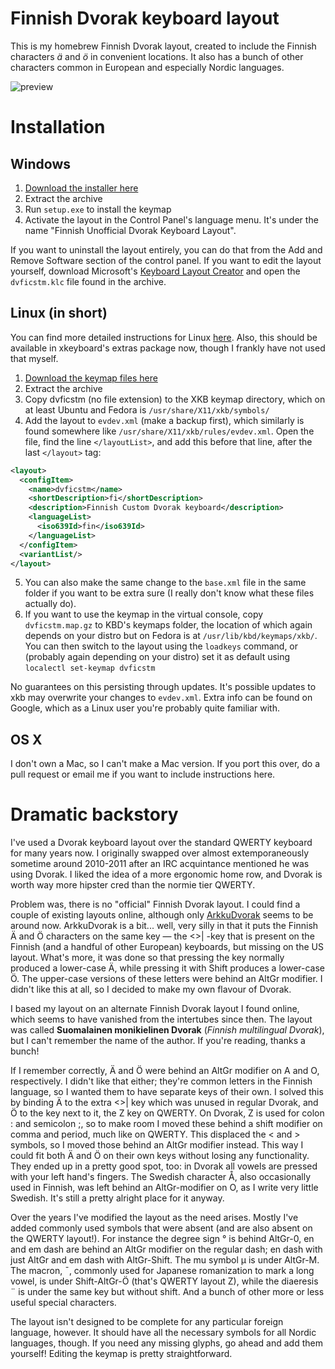 # Finnish Dvorak keyboard layout

This is my homebrew Finnish Dvorak layout, created to include the Finnish characters *ä* and *ö* in convenient locations. It also has a bunch of other characters common in European and especially Nordic languages.

![preview](https://raw.githubusercontent.com/brndd/dvorakfi/master/preview.png)

# Installation

## Windows

1. [Download the installer here](https://github.com/brndd/dvorakfi/releases/download/1.0/dvorakfi_windows.zip)
2. Extract the archive
3. Run `setup.exe` to install the keymap
4. Activate the layout in the Control Panel's language menu. It's under the name "Finnish Unofficial Dvorak Keyboard Layout".

If you want to uninstall the layout entirely, you can do that from the Add and Remove Software section of the control panel.
If you want to edit the layout yourself, download Microsoft's [Keyboard Layout Creator](https://www.microsoft.com/en-us/download/details.aspx?id=22339) and open the `dvficstm.klc` file found in the archive.

## Linux (in short)

You can find more detailed instructions for Linux [here](linux/README.md). Also, this should be available in xkeyboard's extras package now, though I frankly have not used that myself.

1. [Download the keymap files here](https://github.com/brndd/dvorakfi/releases/download/1.0/dvorakfi_linux.zip)
2. Extract the archive
3. Copy dvficstm (no file extension) to the XKB keymap directory, which on at least Ubuntu and Fedora is `/usr/share/X11/xkb/symbols/`
4. Add the layout to `evdev.xml` (make a backup first), which similarly is found somewhere like `/usr/share/X11/xkb/rules/evdev.xml`. Open the file, find the line `</layoutList>`, and add this before that line, after the last `</layout>` tag:

```xml
<layout>
  <configItem>
    <name>dvficstm</name>
    <shortDescription>fi</shortDescription>
    <description>Finnish Custom Dvorak keyboard</description>
    <languageList>
      <iso639Id>fin</iso639Id>
    </languageList>
  </configItem>
  <variantList/>
</layout>
```
5. You can also make the same change to the `base.xml` file in the same folder if you want to be extra sure (I really don't know what these files actually do).
5. If you want to use the keymap in the virtual console, copy `dvficstm.map.gz` to KBD's keymaps folder,
the location of which again depends on your distro but on Fedora is at `/usr/lib/kbd/keymaps/xkb/`.
You can then switch to the layout using the `loadkeys` command, or (probably again depending on your distro) set it as default using `localectl set-keymap dvficstm`

No guarantees on this persisting through updates. It's possible updates to xkb may overwrite your changes to `evdev.xml`. Extra info can be found on Google, which as a Linux user you're probably quite familiar with.

## OS X

I don't own a Mac, so I can't make a Mac version. If you port this over, do a pull request or email me if you want to include instructions here.

# Dramatic backstory

I've used a Dvorak keyboard layout over the standard QWERTY keyboard for many years now.
I originally swapped over almost extemporaneously sometime around 2010-2011 after an IRC acquintance mentioned he was using Dvorak.
I liked the idea of a more ergonomic home row, and Dvorak is worth way more hipster cred than the normie tier QWERTY.

Problem was, there is no "official" Finnish Dvorak layout. I could find a couple of existing layouts online, although only [ArkkuDvorak](http://arkku.com/dvorak/) seems to be around now.
ArkkuDvorak is a bit... well, very silly in that it puts the Finnish Ä and Ö characters on the same key — the <>| -key
that is present on the Finnish (and a handful of other European) keyboards, but missing on the US layout.
What's more, it was done so that pressing the key normally produced a lower-case Ä, while pressing it with Shift produces a lower-case Ö.
The upper-case versions of these letters were behind an AltGr modifier. I didn't like this at all, so I decided
to make my own flavour of Dvorak.

I based my layout on an alternate Finnish Dvorak layout I found online, which seems to have vanished from the intertubes since then.
The layout was called **Suomalainen monikielinen Dvorak** (*Finnish multilingual Dvorak*), but I can't remember the name of the author. If you're reading, thanks a bunch!

If I remember correctly, Ä and Ö were behind an AltGr modifier on A and O, respectively. I didn't like that either; they're common letters in the Finnish language, so I wanted them to have separate keys of their own.
I solved this by binding Ä to the extra <>| key which was unused in regular Dvorak, and Ö to the key next to it, the Z key on QWERTY.
On Dvorak, Z is used for colon : and semicolon ;, so to make room I moved these behind a shift modifier on comma and period, much like on QWERTY.
This displaced the < and > symbols, so I moved those behind an AltGr modifier instead. This way I could fit both Ä and Ö on their own keys without losing any functionality.
They ended up in a pretty good spot, too: in Dvorak all vowels are pressed with your left hand's fingers.
The Swedish character Å, also occasionally used in Finnish, was left behind an AltGr-modifier on O, as I write very little Swedish.
It's still a pretty alright place for it anyway.

Over the years I've modified the layout as the need arises. Mostly I've added commonly used symbols that were absent (and are also absent on the QWERTY layout!).
For instance the degree sign ° is behind AltGr-0, en and em dash are behind an AltGr modifier on the regular dash; en dash with just AltGr and em dash with AltGr-Shift.
The mu symbol µ is under AltGr-M. The macron, ¯, commonly used for Japanese romanization to mark a long vowel, is under Shift-AltGr-Ö (that's QWERTY layout Z),
while the diaeresis ¨ is under the same key but without shift. And a bunch of other more or less useful special characters.

The layout isn't designed to be complete for any particular foreign language, however. It should have all the necessary symbols for all Nordic languages, though.
If you need any missing glyphs, go ahead and add them yourself! Editing the keymap is pretty straightforward.